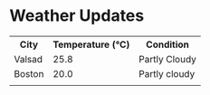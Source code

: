 # Weather Updates

<!-- WEATHER-UPDATE-START -->
<table><tr><th>City</th><th>Temperature (°C)</th><th>Condition</th></tr><tr><td>Valsad</td><td>25.8</td><td>Partly Cloudy</td></tr><tr><td>Boston</td><td>20.0</td><td>Partly cloudy</td></tr><tr><td></td><td></td><td></td></tr></table>
<!-- WEATHER-UPDATE-END -->
